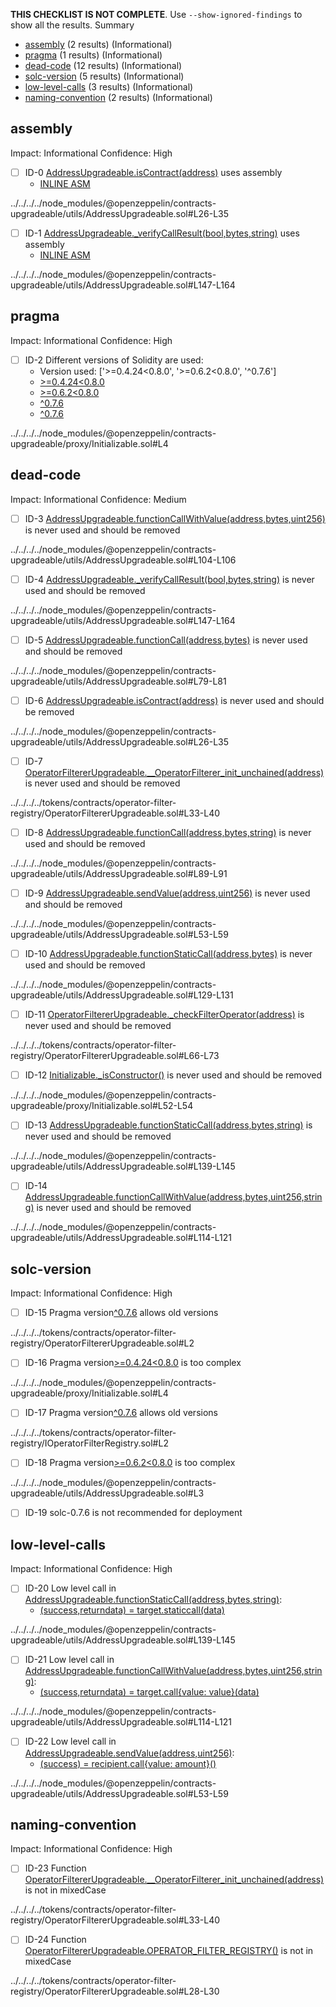 **THIS CHECKLIST IS NOT COMPLETE**. Use `--show-ignored-findings` to show all the results.
Summary
 - [assembly](#assembly) (2 results) (Informational)
 - [pragma](#pragma) (1 results) (Informational)
 - [dead-code](#dead-code) (12 results) (Informational)
 - [solc-version](#solc-version) (5 results) (Informational)
 - [low-level-calls](#low-level-calls) (3 results) (Informational)
 - [naming-convention](#naming-convention) (2 results) (Informational)
## assembly
Impact: Informational
Confidence: High
 - [ ] ID-0
[AddressUpgradeable.isContract(address)](../../../../node_modules/@openzeppelin/contracts-upgradeable/utils/AddressUpgradeable.sol#L26-L35) uses assembly
	- [INLINE ASM](../../../../node_modules/@openzeppelin/contracts-upgradeable/utils/AddressUpgradeable.sol#L33)

../../../../node_modules/@openzeppelin/contracts-upgradeable/utils/AddressUpgradeable.sol#L26-L35


 - [ ] ID-1
[AddressUpgradeable._verifyCallResult(bool,bytes,string)](../../../../node_modules/@openzeppelin/contracts-upgradeable/utils/AddressUpgradeable.sol#L147-L164) uses assembly
	- [INLINE ASM](../../../../node_modules/@openzeppelin/contracts-upgradeable/utils/AddressUpgradeable.sol#L156-L159)

../../../../node_modules/@openzeppelin/contracts-upgradeable/utils/AddressUpgradeable.sol#L147-L164


## pragma
Impact: Informational
Confidence: High
 - [ ] ID-2
Different versions of Solidity are used:
	- Version used: ['>=0.4.24<0.8.0', '>=0.6.2<0.8.0', '^0.7.6']
	- [>=0.4.24<0.8.0](../../../../node_modules/@openzeppelin/contracts-upgradeable/proxy/Initializable.sol#L4)
	- [>=0.6.2<0.8.0](../../../../node_modules/@openzeppelin/contracts-upgradeable/utils/AddressUpgradeable.sol#L3)
	- [^0.7.6](../../../../tokens/contracts/operator-filter-registry/IOperatorFilterRegistry.sol#L2)
	- [^0.7.6](../../../../tokens/contracts/operator-filter-registry/OperatorFiltererUpgradeable.sol#L2)

../../../../node_modules/@openzeppelin/contracts-upgradeable/proxy/Initializable.sol#L4


## dead-code
Impact: Informational
Confidence: Medium
 - [ ] ID-3
[AddressUpgradeable.functionCallWithValue(address,bytes,uint256)](../../../../node_modules/@openzeppelin/contracts-upgradeable/utils/AddressUpgradeable.sol#L104-L106) is never used and should be removed

../../../../node_modules/@openzeppelin/contracts-upgradeable/utils/AddressUpgradeable.sol#L104-L106


 - [ ] ID-4
[AddressUpgradeable._verifyCallResult(bool,bytes,string)](../../../../node_modules/@openzeppelin/contracts-upgradeable/utils/AddressUpgradeable.sol#L147-L164) is never used and should be removed

../../../../node_modules/@openzeppelin/contracts-upgradeable/utils/AddressUpgradeable.sol#L147-L164


 - [ ] ID-5
[AddressUpgradeable.functionCall(address,bytes)](../../../../node_modules/@openzeppelin/contracts-upgradeable/utils/AddressUpgradeable.sol#L79-L81) is never used and should be removed

../../../../node_modules/@openzeppelin/contracts-upgradeable/utils/AddressUpgradeable.sol#L79-L81


 - [ ] ID-6
[AddressUpgradeable.isContract(address)](../../../../node_modules/@openzeppelin/contracts-upgradeable/utils/AddressUpgradeable.sol#L26-L35) is never used and should be removed

../../../../node_modules/@openzeppelin/contracts-upgradeable/utils/AddressUpgradeable.sol#L26-L35


 - [ ] ID-7
[OperatorFiltererUpgradeable.__OperatorFilterer_init_unchained(address)](../../../../tokens/contracts/operator-filter-registry/OperatorFiltererUpgradeable.sol#L33-L40) is never used and should be removed

../../../../tokens/contracts/operator-filter-registry/OperatorFiltererUpgradeable.sol#L33-L40


 - [ ] ID-8
[AddressUpgradeable.functionCall(address,bytes,string)](../../../../node_modules/@openzeppelin/contracts-upgradeable/utils/AddressUpgradeable.sol#L89-L91) is never used and should be removed

../../../../node_modules/@openzeppelin/contracts-upgradeable/utils/AddressUpgradeable.sol#L89-L91


 - [ ] ID-9
[AddressUpgradeable.sendValue(address,uint256)](../../../../node_modules/@openzeppelin/contracts-upgradeable/utils/AddressUpgradeable.sol#L53-L59) is never used and should be removed

../../../../node_modules/@openzeppelin/contracts-upgradeable/utils/AddressUpgradeable.sol#L53-L59


 - [ ] ID-10
[AddressUpgradeable.functionStaticCall(address,bytes)](../../../../node_modules/@openzeppelin/contracts-upgradeable/utils/AddressUpgradeable.sol#L129-L131) is never used and should be removed

../../../../node_modules/@openzeppelin/contracts-upgradeable/utils/AddressUpgradeable.sol#L129-L131


 - [ ] ID-11
[OperatorFiltererUpgradeable._checkFilterOperator(address)](../../../../tokens/contracts/operator-filter-registry/OperatorFiltererUpgradeable.sol#L66-L73) is never used and should be removed

../../../../tokens/contracts/operator-filter-registry/OperatorFiltererUpgradeable.sol#L66-L73


 - [ ] ID-12
[Initializable._isConstructor()](../../../../node_modules/@openzeppelin/contracts-upgradeable/proxy/Initializable.sol#L52-L54) is never used and should be removed

../../../../node_modules/@openzeppelin/contracts-upgradeable/proxy/Initializable.sol#L52-L54


 - [ ] ID-13
[AddressUpgradeable.functionStaticCall(address,bytes,string)](../../../../node_modules/@openzeppelin/contracts-upgradeable/utils/AddressUpgradeable.sol#L139-L145) is never used and should be removed

../../../../node_modules/@openzeppelin/contracts-upgradeable/utils/AddressUpgradeable.sol#L139-L145


 - [ ] ID-14
[AddressUpgradeable.functionCallWithValue(address,bytes,uint256,string)](../../../../node_modules/@openzeppelin/contracts-upgradeable/utils/AddressUpgradeable.sol#L114-L121) is never used and should be removed

../../../../node_modules/@openzeppelin/contracts-upgradeable/utils/AddressUpgradeable.sol#L114-L121


## solc-version
Impact: Informational
Confidence: High
 - [ ] ID-15
Pragma version[^0.7.6](../../../../tokens/contracts/operator-filter-registry/OperatorFiltererUpgradeable.sol#L2) allows old versions

../../../../tokens/contracts/operator-filter-registry/OperatorFiltererUpgradeable.sol#L2


 - [ ] ID-16
Pragma version[>=0.4.24<0.8.0](../../../../node_modules/@openzeppelin/contracts-upgradeable/proxy/Initializable.sol#L4) is too complex

../../../../node_modules/@openzeppelin/contracts-upgradeable/proxy/Initializable.sol#L4


 - [ ] ID-17
Pragma version[^0.7.6](../../../../tokens/contracts/operator-filter-registry/IOperatorFilterRegistry.sol#L2) allows old versions

../../../../tokens/contracts/operator-filter-registry/IOperatorFilterRegistry.sol#L2


 - [ ] ID-18
Pragma version[>=0.6.2<0.8.0](../../../../node_modules/@openzeppelin/contracts-upgradeable/utils/AddressUpgradeable.sol#L3) is too complex

../../../../node_modules/@openzeppelin/contracts-upgradeable/utils/AddressUpgradeable.sol#L3


 - [ ] ID-19
solc-0.7.6 is not recommended for deployment

## low-level-calls
Impact: Informational
Confidence: High
 - [ ] ID-20
Low level call in [AddressUpgradeable.functionStaticCall(address,bytes,string)](../../../../node_modules/@openzeppelin/contracts-upgradeable/utils/AddressUpgradeable.sol#L139-L145):
	- [(success,returndata) = target.staticcall(data)](../../../../node_modules/@openzeppelin/contracts-upgradeable/utils/AddressUpgradeable.sol#L143)

../../../../node_modules/@openzeppelin/contracts-upgradeable/utils/AddressUpgradeable.sol#L139-L145


 - [ ] ID-21
Low level call in [AddressUpgradeable.functionCallWithValue(address,bytes,uint256,string)](../../../../node_modules/@openzeppelin/contracts-upgradeable/utils/AddressUpgradeable.sol#L114-L121):
	- [(success,returndata) = target.call{value: value}(data)](../../../../node_modules/@openzeppelin/contracts-upgradeable/utils/AddressUpgradeable.sol#L119)

../../../../node_modules/@openzeppelin/contracts-upgradeable/utils/AddressUpgradeable.sol#L114-L121


 - [ ] ID-22
Low level call in [AddressUpgradeable.sendValue(address,uint256)](../../../../node_modules/@openzeppelin/contracts-upgradeable/utils/AddressUpgradeable.sol#L53-L59):
	- [(success) = recipient.call{value: amount}()](../../../../node_modules/@openzeppelin/contracts-upgradeable/utils/AddressUpgradeable.sol#L57)

../../../../node_modules/@openzeppelin/contracts-upgradeable/utils/AddressUpgradeable.sol#L53-L59


## naming-convention
Impact: Informational
Confidence: High
 - [ ] ID-23
Function [OperatorFiltererUpgradeable.__OperatorFilterer_init_unchained(address)](../../../../tokens/contracts/operator-filter-registry/OperatorFiltererUpgradeable.sol#L33-L40) is not in mixedCase

../../../../tokens/contracts/operator-filter-registry/OperatorFiltererUpgradeable.sol#L33-L40


 - [ ] ID-24
Function [OperatorFiltererUpgradeable.OPERATOR_FILTER_REGISTRY()](../../../../tokens/contracts/operator-filter-registry/OperatorFiltererUpgradeable.sol#L28-L30) is not in mixedCase

../../../../tokens/contracts/operator-filter-registry/OperatorFiltererUpgradeable.sol#L28-L30


